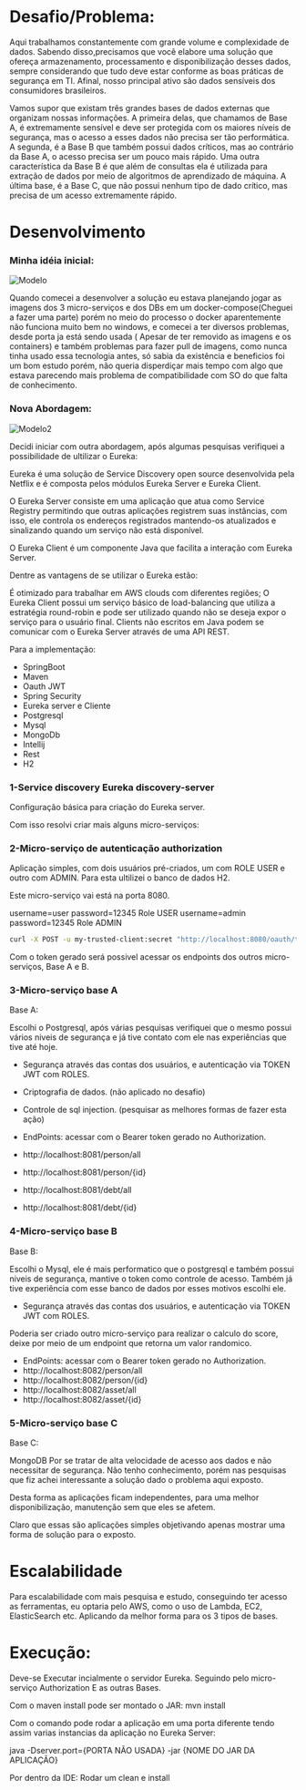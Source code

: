 # Desafio/Problema:
Aqui trabalhamos constantemente com grande volume e complexidade de dados. Sabendo disso,precisamos que você elabore uma solução que ofereça armazenamento, processamento e disponibilização desses dados, sempre considerando que tudo deve estar conforme as boas práticas de segurança em TI. Afinal, nosso principal ativo são dados sensíveis dos consumidores brasileiros.

Vamos supor que existam três grandes bases de dados externas que organizam nossas informações. A primeira delas, que chamamos de Base A, é extremamente sensível e deve ser protegida com os maiores níveis de segurança, mas o acesso a esses dados não precisa ser tão performática. A segunda, é a Base B que também possui dados críticos, mas ao contrário da Base A, o acesso precisa ser um pouco mais rápido. Uma outra característica da Base B é que além de consultas ela é utilizada para extração de dados por meio de algoritmos de aprendizado de máquina. A última base, é a Base C, que não possui nenhum tipo de dado crítico, mas precisa de um acesso extremamente rápido.

# Desenvolvimento

### Minha idéia inicial:

<img src="https://github.com/LuanMaia123/desafio/blob/master/8721%20%5BConvertido%5D-01.jpg" alt="Modelo" style="max-width:100%;">

Quando comecei a desenvolver a solução eu estava planejando jogar as imagens dos 3 micro-serviços e dos DBs em um docker-compose(Cheguei a fazer uma parte) porém no meio do processo o docker aparentemente não funciona muito bem no windows, e comecei a ter diversos problemas, desde porta ja está sendo usada ( Apesar de ter removido as imagens e os containers) e também problemas para fazer pull de imagens, como nunca tinha usado essa tecnologia antes, só sabia da existência e beneficios foi um bom estudo porém, não queria disperdiçar mais tempo com algo que estava parecendo mais problema de compatibilidade com SO do que falta de conhecimento.

### Nova Abordagem:

<img src="https://github.com/LuanMaia123/desafio/blob/master/NOVO-01.jpg" alt="Modelo2" style="max-width:100%;">

Decidi iniciar com outra abordagem, após algumas pesquisas verifiquei a possibilidade de ultilizar o Eureka:

Eureka é uma solução de Service Discovery open source desenvolvida pela Netflix e é composta pelos módulos Eureka Server e Eureka Client.   

O Eureka Server consiste em uma aplicação que atua como Service Registry permitindo que outras aplicações registrem suas instâncias, com isso,  ele controla os endereços registrados mantendo-os atualizados e sinalizando quando um serviço não está disponível.

O Eureka Client é um componente Java que facilita a interação com Eureka Server.

Dentre as vantagens de se utilizar o Eureka estão: 

É otimizado para trabalhar em AWS clouds com diferentes regiões;
O Eureka Client possui um serviço básico de load-balancing que utiliza a estratégia round-robin e pode ser utilizado quando não se deseja expor o serviço para o usuário final.
Clients não escritos em Java podem se comunicar com o Eureka Server através de uma API REST.

Para a implementação:
- SpringBoot
- Maven
- Oauth JWT
- Spring Security
- Eureka server e Cliente
- Postgresql
- Mysql
- MongoDb
- Intellij
- Rest
- H2

### 1-Service discovery Eureka discovery-server
Configuração básica para criação do Eureka server.

Com isso resolvi criar mais alguns micro-serviços:

### 2-Micro-serviço de autenticação  authorization
Aplicação simples, com dois usuários pré-criados, um com ROLE USER e outro com ADMIN. Para esta ultilizei o banco de dados H2.

Este micro-serviço vai está na porta 8080.

username=user password=12345 Role USER
username=admin password=12345 Role ADMIN

```bash
curl -X POST -u my-trusted-client:secret "http://localhost:8080/oauth/token?grant_type=password&username=user&password=12345"
```
Com o token gerado será possivel acessar os endpoints dos outros micro-serviços, Base A e B.

### 3-Micro-serviço base A
Base A:

Escolhi o Postgresql, após várias pesquisas verifiquei que o mesmo possui vários niveis de segurança e já tive contato com ele nas experiências que tive até hoje.

- Segurança através das contas dos usuários, e autenticação via TOKEN JWT com ROLES.
- Criptografia de dados. (não aplicado no desafio)
- Controle de sql injection. (pesquisar as melhores formas de fazer esta ação)

- EndPoints: acessar com o Bearer token gerado no Authorization.
- http://localhost:8081/person/all
- http://localhost:8081/person/{id}
- http://localhost:8081/debt/all
- http://localhost:8081/debt/{id}

### 4-Micro-serviço base B

Base B:

Escolhi o Mysql, ele é mais performatico que o postgresql e também possui niveis de segurança, mantive o token como controle de acesso. Também já tive experiência com esse banco de dados por esses motivos escolhi ele.

- Segurança através das contas dos usuários, e autenticação via TOKEN JWT com ROLES.

Poderia ser criado outro micro-serviço para realizar o calculo do score, deixe por meio de um endpoint que retorna um valor randomico.

- EndPoints: acessar com o Bearer token gerado no Authorization.
- http://localhost:8082/person/all
- http://localhost:8082/person/{id}
- http://localhost:8082/asset/all
- http://localhost:8082/asset/{id}
### 5-Micro-serviço base C

Base C:

MongoDB Por se tratar de alta velocidade de acesso aos dados e não necessitar de segurança. Não tenho conhecimento, porém nas pesquisas que fiz achei interessante a solução dado o problema aqui exposto.


Desta forma as aplicações ficam independentes, para uma melhor disponibilização, manutenção sem que eles se afetem.

Claro que essas são aplicações simples objetivando apenas mostrar uma forma de solução para o exposto.

# Escalabilidade

Para escalabilidade com mais pesquisa e estudo, conseguindo ter acesso as ferramentas, eu optaria pelo AWS, como o uso de Lambda, EC2, ElasticSearch etc. Aplicando da melhor forma para os 3 tipos de bases.



# Execução:

Deve-se Executar incialmente o servidor Eureka.
Seguindo pelo micro-serviço Authorization
E as outras Bases.

Com o maven install pode ser montado o JAR:
mvn install

Com o comando pode rodar a aplicação em uma porta diferente tendo assim varias 
instancias da aplicação no Eureka Server:

java -Dserver.port={PORTA NÃO USADA} -jar {NOME DO JAR DA APLICAÇÃO}

Por dentro da IDE: 
Rodar um clean e install 



